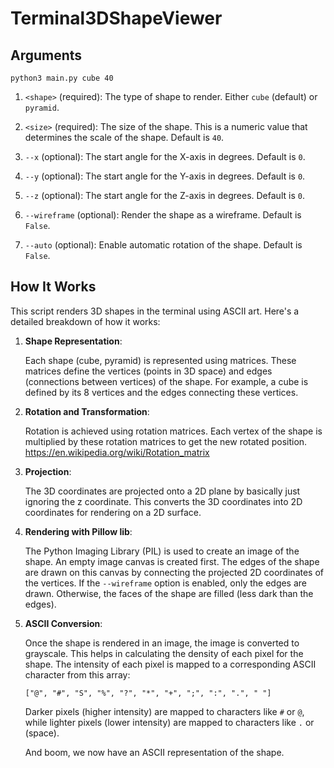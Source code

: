 # Terminal3DShapeViewer

## Arguments

`python3 main.py cube 40`

1. `<shape>` (required): The type of shape to render. Either `cube` (default) or `pyramid`.

2. `<size>` (required): The size of the shape. This is a numeric value that determines the scale of the shape. Default is `40`.

3. `--x` (optional): The start angle for the X-axis in degrees. Default is `0`.

4. `--y` (optional): The start angle for the Y-axis in degrees. Default is `0`.

5. `--z` (optional): The start angle for the Z-axis in degrees. Default is `0`.

6. `--wireframe` (optional): Render the shape as a wireframe. Default is `False`.

7. `--auto` (optional): Enable automatic rotation of the shape. Default is `False`.

## How It Works

This script renders 3D shapes in the terminal using ASCII art. Here's a detailed breakdown of how it works:

1. **Shape Representation**:

   Each shape (cube, pyramid) is represented using matrices. These matrices define the vertices (points in 3D space) and edges (connections between vertices) of the shape.
   For example, a cube is defined by its 8 vertices and the edges connecting these vertices.

2. **Rotation and Transformation**:

   Rotation is achieved using rotation matrices. Each vertex of the shape is multiplied by these rotation matrices to get the new rotated position.
   https://en.wikipedia.org/wiki/Rotation_matrix

3. **Projection**:

   The 3D coordinates are projected onto a 2D plane by basically just ignoring the z coordinate. This converts the 3D coordinates into 2D coordinates for rendering on a 2D surface.

4. **Rendering with Pillow lib**:

   The Python Imaging Library (PIL) is used to create an image of the shape. An empty image canvas is created first. The edges of the shape are drawn on this canvas by connecting the projected 2D coordinates of the vertices.
   If the `--wireframe` option is enabled, only the edges are drawn. Otherwise, the faces of the shape are filled (less dark than the edges).

5. **ASCII Conversion**:

   Once the shape is rendered in an image, the image is converted to grayscale. This helps in calculating the density of each pixel for the shape. The intensity of each pixel is mapped to a corresponding ASCII character from this array:

   ```
   ["@", "#", "S", "%", "?", "*", "+", ";", ":", ".", " "]
   ```

   Darker pixels (higher intensity) are mapped to characters like `#` or `@`, while lighter pixels (lower intensity) are mapped to characters like `.` or ` ` (space).

   And boom, we now have an ASCII representation of the shape.
